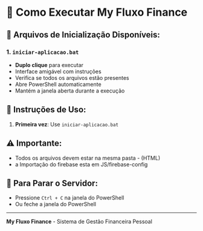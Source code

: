 # 🚀 Como Executar My Fluxo Finance

## 📁 Arquivos de Inicialização Disponíveis:

### 1. `iniciar-aplicacao.bat` 

- **Duplo clique** para executar
- Interface amigável com instruções
- Verifica se todos os arquivos estão presentes
- Abre PowerShell automaticamente
- Mantém a janela aberta durante a execução

## 🎯 Instruções de Uso:

1. **Primeira vez**: Use `iniciar-aplicacao.bat`

## ⚠️ Importante:

- Todos os arquivos devem estar na mesma pasta - (HTML)
- a Importação do firebase esta em JS/firebase-config

## 🔄 Para Parar o Servidor:

- Pressione `Ctrl + C` na janela do PowerShell
- Ou feche a janela do PowerShell

---

**My Fluxo Finance** - Sistema de Gestão Financeira Pessoal
